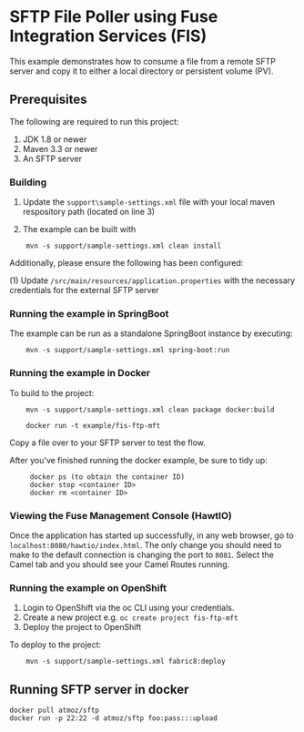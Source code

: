 # SFTP File Poller using Fuse Integration Services (FIS)

This example demonstrates how to consume a file from a remote SFTP server and copy it to either a local directory or persistent volume (PV).

## Prerequisites

The following are required to run this project:

1. JDK 1.8 or newer
2. Maven 3.3 or newer
3. An SFTP server

### Building


1. Update the `support\sample-settings.xml` file with your local maven respository path (located on line 3)

2. The example can be built with

```
    mvn -s support/sample-settings.xml clean install
```

Additionally, please ensure the following has been configured:

(1) Update `/src/main/resources/application.properties` with the necessary credentials for the external SFTP server

### Running the example in SpringBoot

The example can be run as a standalone SpringBoot instance by executing:

```
	mvn -s support/sample-settings.xml spring-boot:run
```

### Running the example in Docker

To build to the project:
```
    mvn -s support/sample-settings.xml clean package docker:build   
        
    docker run -t example/fis-ftp-mft
```
     
Copy a file over to your SFTP server to test the flow.

After you've finished running the docker example, be sure to tidy up:
```
     docker ps (to obtain the container ID)
     docker stop <container ID>
     docker rm <container ID>
```     
### Viewing the Fuse Management Console (HawtIO)

Once the application has started up successfully, in any web browser, go to `localhost:8080/hawtio/index.html`.  The only change you should need to make to the default connection is changing the port to `8081`.  Select the Camel tab and you should see your Camel Routes running.

### Running the example on OpenShift

1. Login to OpenShift via the oc CLI using your credentials.
2. Create a new project e.g. `oc create project fis-ftp-mft`
3. Deploy the project to OpenShift

To deploy to the project:
```
    mvn -s support/sample-settings.xml fabric8:deploy
```

## Running SFTP server in docker
```
docker pull atmoz/sftp
docker run -p 22:22 -d atmoz/sftp foo:pass:::upload

```
